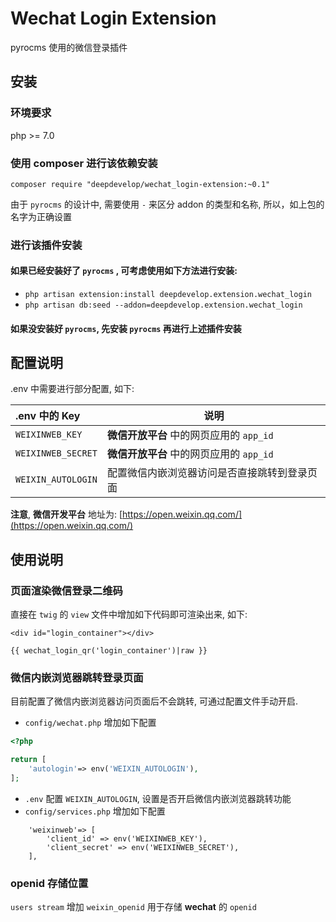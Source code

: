 # Wechat Login Extension

pyrocms 使用的微信登录插件

## 安装

### 环境要求

php >= 7.0


### 使用 composer 进行该依赖安装

```
composer require "deepdevelop/wechat_login-extension:~0.1"
```

由于 `pyrocms` 的设计中, 需要使用 `-` 来区分 addon 的类型和名称, 所以，如上包的名字为正确设置 

### 进行该插件安装

#### 如果已经安装好了 `pyrocms` , 可考虑使用如下方法进行安装:
	
* `php artisan extension:install deepdevelop.extension.wechat_login`
* `php artisan db:seed --addon=deepdevelop.extension.wechat_login`


#### 如果没安装好 `pyrocms`, 先安装 `pyrocms` 再进行上述插件安装

## 配置说明

.env 中需要进行部分配置, 如下:

| .env 中的 Key | 说明 |
| :---- | ---- |
| `WEIXINWEB_KEY` | **微信开放平台** 中的网页应用的 `app_id` |
| `WEIXINWEB_SECRET` | **微信开放平台** 中的网页应用的 `app_id` |
| `WEIXIN_AUTOLOGIN` | 配置微信内嵌浏览器访问是否直接跳转到登录页面 |


**注意**, **微信开发平台** 地址为: [https://open.weixin.qq.com/](https://open.weixin.qq.com/)

## 使用说明

### 页面渲染微信登录二维码

直接在 `twig` 的 `view` 文件中增加如下代码即可渲染出来, 如下:

```
<div id="login_container"></div>

{{ wechat_login_qr('login_container')|raw }}    
```

### 微信内嵌浏览器跳转登录页面

目前配置了微信内嵌浏览器访问页面后不会跳转, 可通过配置文件手动开启.

*  `config/wechat.php` 增加如下配置

```php
<?php

return [
	'autologin'=> env('WEIXIN_AUTOLOGIN'),
];

```

* `.env` 配置 `WEIXIN_AUTOLOGIN`, 设置是否开启微信内嵌浏览器跳转功能
* `config/services.php` 增加如下配置

```
    'weixinweb'=> [
        'client_id' => env('WEIXINWEB_KEY'),
        'client_secret' => env('WEIXINWEB_SECRET'),
    ],

```

### openid 存储位置

`users stream` 增加 `weixin_openid` 用于存储 **wechat** 的 `openid`

